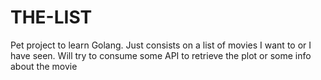 # THE-LIST
Pet project to learn Golang.
Just consists on a list of movies I want to or I have seen.
Will try to consume some API to retrieve the plot or some info about the movie
